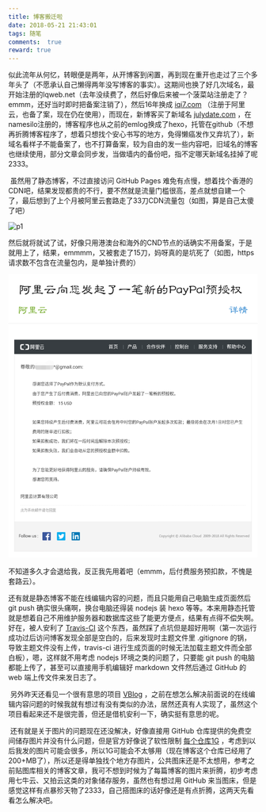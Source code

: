 ```yaml
---
title: 博客搬迁啦
date: 2018-05-21 21:43:01
tags: 随笔
comments:  true
reward: true
---
```

​        似此流年从何忆，转眼便是两年，从开博客到闲置，再到现在重开也走过了三个多年头了（不愿承认自己懒得两年没写博客的事实）。这期间也换了好几次域名，最开始注册的lqweb.net（去年没续费了，然后好像后来被一个菠菜站注册走了？emmm，还好当时即时把备案注销了），然后16年换成 [iqi7.com](https://www.iqi7.com) （注册于阿里云，也备了案，现在仍在使用），而现在，新博客买了新域名 [julydate.com](https://www.julydate.com) ，在namesilo注册的，博客程序也从之前的emlog换成了hexo，托管在github（不想再折腾博客程序了，想着只想找个安心书写的地方，免得懒癌发作又弃坑了），新域名看样子不能备案了，也不打算备案，较为自由的发一些内容吧，旧域名的博客也继续使用，部分文章会同步发，当做墙内的备份吧，指不定哪天新域名挂掉了呢2333。

​        虽然用了静态博客，不过直接访问 GitHub Pages 难免有点慢，想着找个香港的CDN吧，结果发现都贵的不行，要不然就是流量门槛很高，差点就想自建一个了，最后想到了上个月被阿里云套路走了33刀CDN流量包（如图，算是自己太傻了吧）

![p1](/assets/img/aliyuncdn.jpg)

然后就将就试了试，好像只用港澳台和海外的CND节点的话确实不用备案，于是就用上了，结果，emmmm，又被套走了15刀，妈呀真的是坑死了（如图，https请求数不包含在流量包内，是单独计费的）

![p2](/assets/img/IMG_20180520_105844.png)

不知道多久才会退给我，反正我先用着吧（emmm，后付费服务预扣款，不愧是套路云）。

​        还有就是静态博客不能在线编辑内容的问题，而且只能用自己电脑生成页面然后 git push 确实很头痛啊，换台电脑还得装 nodejs 装 hexo 等等。本来用静态托管就是想着自己不用维护服务器和数据库这些了能更方便点，结果有点得不偿失啊。好在，被人安利了 [Travis-CI](https://juejin.im/post/5a1fa30c6fb9a045263b5d2a) 这个东西，虽然踩了点坑但是超好用啊（第一次运行成功过后访问博客发现全部是空白的，后来发现时主题文件里 .gitignore 的锅，导致主题文件没有上传，travis-ci 进行生成页面的时候无法加载主题文件而全部白板），嗯，这样就不用考虑 nodejs 环境之类的问题了，只要能 git push 的电脑都能上传了，甚至可以直接用手机编辑好 markdown 文件然后通过 GitHub 的 web 端上传文件来发日志了。

​        另外昨天还看见一个很有意思的项目 [VBlog](https://github.com/GitHub-Laziji/VBlog) ，之前在想怎么解决前面说的在线编辑内容问题的时候我就有想过有没有类似的办法，居然还真有人实现了，虽然这个项目看起来还不是很完善，但还是借机安利一下，确实挺有意思的呢。

​        还有就是关于图片的问题现在还没解决，好像直接用 GitHub 仓库提供的免费空间储存图片并没有什么问题，但是官方好像说了软性限制 [每个仓库1G](https://help.github.com/articles/what-is-my-disk-quota/) ，考虑到以后我发的图片可能会很多，所以1G可能会不太够用（现在博客这个仓库已经用了200+MB了），所以还是得单独找个地方存图片，公共图床还是不太想用，参考之前贴图库相关的博客文章，我可不想到时候为了每篇博客的图片来折腾，初步考虑用七牛云、又拍云这类的对象储存服务，虽然也有想过用 GitHub 来当图床，但是感觉这样有点暴殄天物了2333，自己搭图床的话好像还是有点折腾，这两天先看看怎么解决吧。